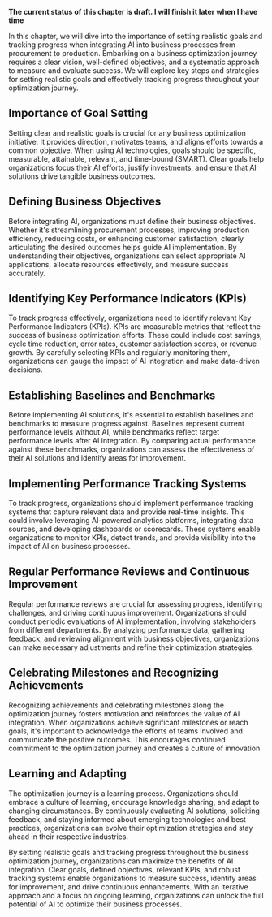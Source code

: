 **The current status of this chapter is draft. I will finish it later when I have time**

In this chapter, we will dive into the importance of setting realistic goals and tracking progress when integrating AI into business processes from procurement to production. Embarking on a business optimization journey requires a clear vision, well-defined objectives, and a systematic approach to measure and evaluate success. We will explore key steps and strategies for setting realistic goals and effectively tracking progress throughout your optimization journey.

Importance of Goal Setting
--------------------------

Setting clear and realistic goals is crucial for any business optimization initiative. It provides direction, motivates teams, and aligns efforts towards a common objective. When using AI technologies, goals should be specific, measurable, attainable, relevant, and time-bound (SMART). Clear goals help organizations focus their AI efforts, justify investments, and ensure that AI solutions drive tangible business outcomes.

Defining Business Objectives
----------------------------

Before integrating AI, organizations must define their business objectives. Whether it's streamlining procurement processes, improving production efficiency, reducing costs, or enhancing customer satisfaction, clearly articulating the desired outcomes helps guide AI implementation. By understanding their objectives, organizations can select appropriate AI applications, allocate resources effectively, and measure success accurately.

Identifying Key Performance Indicators (KPIs)
---------------------------------------------

To track progress effectively, organizations need to identify relevant Key Performance Indicators (KPIs). KPIs are measurable metrics that reflect the success of business optimization efforts. These could include cost savings, cycle time reduction, error rates, customer satisfaction scores, or revenue growth. By carefully selecting KPIs and regularly monitoring them, organizations can gauge the impact of AI integration and make data-driven decisions.

Establishing Baselines and Benchmarks
-------------------------------------

Before implementing AI solutions, it's essential to establish baselines and benchmarks to measure progress against. Baselines represent current performance levels without AI, while benchmarks reflect target performance levels after AI integration. By comparing actual performance against these benchmarks, organizations can assess the effectiveness of their AI solutions and identify areas for improvement.

Implementing Performance Tracking Systems
-----------------------------------------

To track progress, organizations should implement performance tracking systems that capture relevant data and provide real-time insights. This could involve leveraging AI-powered analytics platforms, integrating data sources, and developing dashboards or scorecards. These systems enable organizations to monitor KPIs, detect trends, and provide visibility into the impact of AI on business processes.

Regular Performance Reviews and Continuous Improvement
------------------------------------------------------

Regular performance reviews are crucial for assessing progress, identifying challenges, and driving continuous improvement. Organizations should conduct periodic evaluations of AI implementation, involving stakeholders from different departments. By analyzing performance data, gathering feedback, and reviewing alignment with business objectives, organizations can make necessary adjustments and refine their optimization strategies.

Celebrating Milestones and Recognizing Achievements
---------------------------------------------------

Recognizing achievements and celebrating milestones along the optimization journey fosters motivation and reinforces the value of AI integration. When organizations achieve significant milestones or reach goals, it's important to acknowledge the efforts of teams involved and communicate the positive outcomes. This encourages continued commitment to the optimization journey and creates a culture of innovation.

Learning and Adapting
---------------------

The optimization journey is a learning process. Organizations should embrace a culture of learning, encourage knowledge sharing, and adapt to changing circumstances. By continuously evaluating AI solutions, soliciting feedback, and staying informed about emerging technologies and best practices, organizations can evolve their optimization strategies and stay ahead in their respective industries.

By setting realistic goals and tracking progress throughout the business optimization journey, organizations can maximize the benefits of AI integration. Clear goals, defined objectives, relevant KPIs, and robust tracking systems enable organizations to measure success, identify areas for improvement, and drive continuous enhancements. With an iterative approach and a focus on ongoing learning, organizations can unlock the full potential of AI to optimize their business processes.
